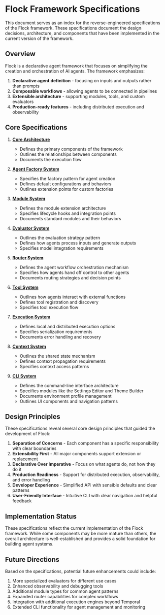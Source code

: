 # Flock Framework Specifications

This document serves as an index for the reverse-engineered specifications of the Flock framework. These specifications document the design decisions, architecture, and components that have been implemented in the current version of the framework.

## Overview

Flock is a declarative agent framework that focuses on simplifying the creation and orchestration of AI agents. The framework emphasizes:

1. **Declarative agent definition** - focusing on inputs and outputs rather than prompts
2. **Composable workflows** - allowing agents to be connected in pipelines
3. **Extensible architecture** - supporting modules, tools, and custom evaluators
4. **Production-ready features** - including distributed execution and observability

## Core Specifications

1. [**Core Architecture**](specs/01_core_architecture.md)
   - Defines the primary components of the framework
   - Outlines the relationships between components
   - Documents the execution flow

2. [**Agent Factory System**](specs/02_agent_factory.md)
   - Specifies the factory pattern for agent creation
   - Defines default configurations and behaviors
   - Outlines extension points for custom factories

3. [**Module System**](specs/03_module_system.md)
   - Defines the module extension architecture
   - Specifies lifecycle hooks and integration points
   - Documents standard modules and their behaviors

4. [**Evaluator System**](specs/04_evaluator_system.md)
   - Outlines the evaluation strategy pattern
   - Defines how agents process inputs and generate outputs
   - Specifies model integration requirements

5. [**Router System**](specs/05_router_system.md)
   - Defines the agent workflow orchestration mechanism
   - Specifies how agents hand off control to other agents
   - Documents routing strategies and decision points

6. [**Tool System**](specs/06_tool_system.md)
   - Outlines how agents interact with external functions
   - Defines tool registration and discovery
   - Specifies tool execution flow

7. [**Execution System**](specs/07_execution_system.md)
   - Defines local and distributed execution options
   - Specifies serialization requirements
   - Documents error handling and recovery

8. [**Context System**](specs/08_context_system.md)
   - Outlines the shared state mechanism
   - Defines context propagation requirements
   - Specifies context access patterns

9. [**CLI System**](specs/09_cli_system.md)
   - Defines the command-line interface architecture
   - Specifies modules like the Settings Editor and Theme Builder
   - Documents environment profile management
   - Outlines UI components and navigation patterns

## Design Principles

These specifications reveal several core design principles that guided the development of Flock:

1. **Separation of Concerns** - Each component has a specific responsibility with clear boundaries
2. **Extensibility First** - All major components support extension or replacement
3. **Declarative Over Imperative** - Focus on what agents do, not how they do it
4. **Production Readiness** - Support for distributed execution, observability, and error handling
5. **Developer Experience** - Simplified API with sensible defaults and clear patterns
6. **User-Friendly Interface** - Intuitive CLI with clear navigation and helpful feedback

## Implementation Status

These specifications reflect the current implementation of the Flock framework. While some components may be more mature than others, the overall architecture is well-established and provides a solid foundation for building agent systems.

## Future Directions

Based on the specifications, potential future enhancements could include:

1. More specialized evaluators for different use cases
2. Enhanced observability and debugging tools
3. Additional module types for common agent patterns
4. Expanded router capabilities for complex workflows
5. Integration with additional execution engines beyond Temporal
6. Extended CLI functionality for agent management and monitoring 